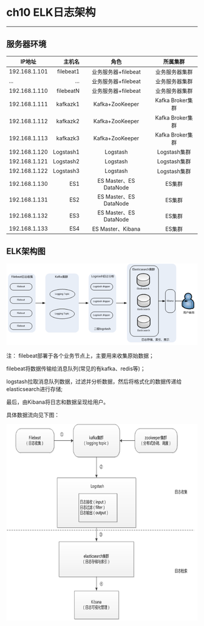 # ch10 ELK日志架构

------

## 服务器环境
| IP地址            | 主机名    |  角色                | 所属集群      |
| --------          | -----:    | :----:               | :----:        |
| 192.168.1.101     | filebeat1 |  业务服务器+filebeat |业务服务器集群 |
| ...               | ...       |  业务服务器+filebeat |业务服务器集群 |
| 192.168.1.110     | filebeatN |  业务服务器+filebeat |业务服务器集群 |
| 192.168.1.111     | kafkazk1  |  Kafka+ZooKeeper     |Kafka Broker集群 |
| 192.168.1.112     | kafkazk2  |  Kafka+ZooKeeper     |Kafka Broker集群 |
| 192.168.1.113     | kafkazk3  |  Kafka+ZooKeeper     |Kafka Broker集群 |
| 192.168.1.120     | Logstash1 |  Logstash            |Logstash集群  |
| 192.168.1.121     | Logstash2 |  Logstash            |Logstash集群  |
| 192.168.1.122     | Logstash3 |  Logstash            |Logstash集群  |
| 192.168.1.130     | ES1 |  ES Master、ES DataNode  |ES集群  |
| 192.168.1.131     | ES2 |  ES Master、ES DataNode  |ES集群  |
| 192.168.1.132     | ES3 |  ES Master、ES DataNode  |ES集群  |
| 192.168.1.133     | ES4 |  ES Master、Kibana  |ES集群  |

## ELK架构图

![ELK架构图](https://github.com/1819997197/micro/blob/master/ch10/picture/elk%E6%9E%B6%E6%9E%84%E5%9B%BE.png)

注：
filebeat部署于各个业务节点上，主要用来收集原始数据；

filebeat将数据传输给消息队列(常见的有kafka、redis等)；

logstash拉取消息队列数据，过滤并分析数据，然后将格式化的数据传递给elasticsearch进行存储;

最后，由Kibana将日志和数据呈现给用户。

具体数据流向见下图：

![ELK数据流向图](https://github.com/1819997197/micro/blob/master/ch10/picture/elk%E6%95%B0%E6%8D%AE%E6%B5%81%E5%90%91%E5%9B%BE.png)